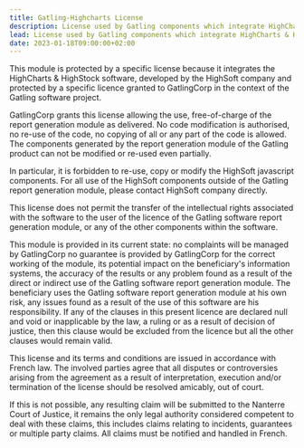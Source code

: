 ```yaml
---
title: Gatling-Highcharts License
description: License used by Gatling components which integrate HighCharts & HighStock software licensed by GatlingCorp from the HighSoft company.
lead: License used by Gatling components which integrate HighCharts & HighStock software licensed by GatlingCorp from the HighSoft company.
date: 2023-01-18T09:00:00+02:00
---
```


This module is protected by a specific license because it integrates the HighCharts & HighStock software, developed by the HighSoft company and protected by a specific licence granted to GatlingCorp in the context of the Gatling software project.

GatlingCorp grants this license allowing the use, free-of-charge of the report generation module as delivered. No code modification is authorised, no re-use of the code, no copying of all or any part of the code is allowed. The components generated by the report generation module of the Gatling product can not be modified or re-used even partially.

In particular, it is forbidden to re-use, copy or modify the HighSoft javascript components. For all use of the HighSoft components outside of the Gatling report generation module, please contact HighSoft company directly.

This license does not permit the transfer of the intellectual rights associated with the software to the user of the licence of the Gatling software report generation module, or any of the other components within the software.

This module is provided in its current state:
no complaints will be managed by GatlingCorp
no guarantee is provided by GatlingCorp for the correct working of the module, its potential impact on the beneficiary's information systems, the accuracy of the results or any problem found as a result of the direct or indirect use of the Gatling software report generation module.
The beneficiary uses the Gatling software report generation module at his own risk, any issues found as a result of the use of this software are his responsibility.
If any of the clauses in this present licence are declared null and void or inapplicable by the law, a ruling or as a result of decision of justice, then this clause would be excluded from the licence but all the other clauses would remain valid.

This license and its terms and conditions are issued in accordance with French law. The involved parties agree that all disputes or controversies arising from the agreement as a result of interpretation, execution and/or termination of the license should be resolved amicably, out of court.

If this is not possible, any resulting claim will be submitted to the Nanterre Court of Justice, it remains the only legal authority considered competent to deal with these claims, this includes claims relating to incidents, guarantees or multiple party claims. All claims must be notified and handled in French.
